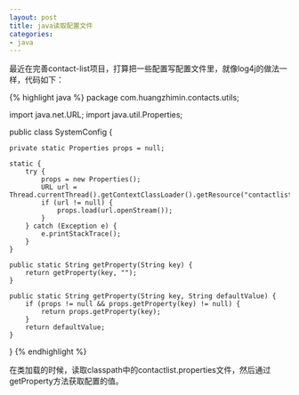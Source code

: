 ```yaml
---
layout: post
title: java读取配置文件
categories:
- java
---
```

最近在完善contact-list项目，打算把一些配置写配置文件里，就像log4j的做法一样，代码如下：

{% highlight java %}
package com.huangzhimin.contacts.utils;

import java.net.URL;
import java.util.Properties;

public class SystemConfig {

    private static Properties props = null;

    static {
        try {
            props = new Properties();
            URL url = Thread.currentThread().getContextClassLoader().getResource("contactlist.properties");
            if (url != null) {
                props.load(url.openStream());
            }
        } catch (Exception e) {
            e.printStackTrace();
        }
    }

    public static String getProperty(String key) {
        return getProperty(key, "");
    }

    public static String getProperty(String key, String defaultValue) {
        if (props != null && props.getProperty(key) != null) {
            return props.getProperty(key);
        }
        return defaultValue;
    }
}
{% endhighlight %}

在类加载的时候，读取classpath中的contactlist.properties文件，然后通过getProperty方法获取配置的值。

